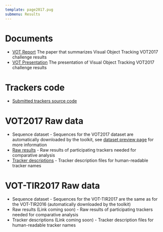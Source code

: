 ```yaml
---
template: page2017.pug
submenu: Results
---
```


# Documents

-   [VOT Report](http://openaccess.thecvf.com/content_ICCV_2017_workshops/papers/w28/Kristan_The_Visual_Object_ICCV_2017_paper.pdf) The paper that summarizes Visual Object Tracking VOT2017 challenge results
-   [VOT Presentation](http://data.votchallenge.net/vot2017/presentations/vot2017_presentation.pdf) The presentation of Visual Object Tracking VOT2017 challenge results

# Trackers code

-   [Submitted trackers source code](trackers.html)

# VOT2017 Raw data

-   Sequence dataset - Sequences for the VOT2017 dataset are automatically downloaded by the toolkit, see [dataset preview page](/vot2017/dataset.html) for more information
-   [Raw results](http://data.votchallenge.net/vot2017/vot2017_results.zip) - Raw results of participating trackers needed for comparative analysis
-   [Tracker descriptions](http://data.votchallenge.net/vot2017/vot2017_trackers.zip) - Tracker description files for human-readable tracker names

# VOT-TIR2017 Raw data

-   Sequence dataset - Sequences for the VOT-TIR2017 are the same as for the VOT-TIR2016 (automatically downloaded by the toolkit)
-   Raw results (Link coming soon) - Raw results of participating trackers needed for comparative analysis
-   Tracker descriptions (Link coming soon) - Tracker description files for human-readable tracker names

